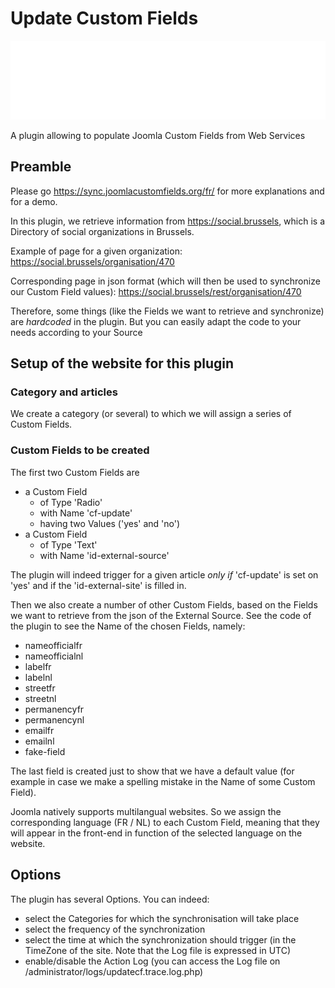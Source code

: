 # Update Custom Fields

![Banner](./banner.svg)

A plugin allowing to populate Joomla Custom Fields from Web Services

## Preamble

Please go <https://sync.joomlacustomfields.org/fr/> for more explanations and for a demo.

In this plugin, we retrieve information from <https://social.brussels>, which is a Directory of social organizations in Brussels.

Example of page for a given organization: <https://social.brussels/organisation/470>

Corresponding page in json format (which will then be used to synchronize our Custom Field values): <https://social.brussels/rest/organisation/470>

Therefore, some things (like the Fields we want to retrieve and synchronize) are _hardcoded_ in the plugin.
But you can easily adapt the code to your needs according to your Source

## Setup of the website for this plugin

### Category and articles

We create a category (or several) to which we will assign a series of Custom Fields.

### Custom Fields to be created

The first two Custom Fields are
- a Custom Field 
  - of Type 'Radio'
  - with Name 'cf-update'
  - having two Values ('yes' and 'no')
- a Custom Field
  - of Type 'Text'
  - with Name 'id-external-source'

The plugin will indeed trigger for a given article _only if_ 'cf-update' is set on 'yes' and if the 'id-external-site' is filled in.

Then we also create a number of other Custom Fields, based on the Fields we want to retrieve from the json of the External Source.
See the code of the plugin to see the Name of the chosen Fields, namely:
- nameofficialfr
- nameofficialnl
- labelfr
- labelnl
- streetfr
- streetnl
- permanencyfr
- permanencynl
- emailfr
- emailnl
- fake-field

The last field is created just to show that we have a default value (for example in case we make a spelling mistake in the Name of some Custom Field).

Joomla natively supports multilangual websites. So we assign the corresponding language (FR / NL) to each Custom Field, meaning that they will appear in the front-end in function of the selected language on the website.

## Options

The plugin has several Options. You can indeed:
- select the Categories for which the synchronisation will take place
- select the frequency of the synchronization
- select the time at which the synchronization should trigger (in the TimeZone of the site. Note that the Log file is expressed in UTC)
- enable/disable the Action Log (you can access the Log file on /administrator/logs/updatecf.trace.log.php)
